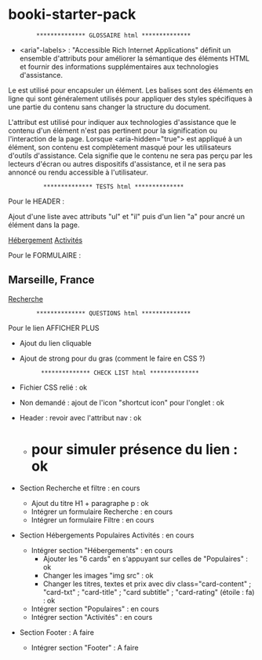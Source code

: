 # booki-starter-pack

            ************** GLOSSAIRE html **************

- <aria"-labels> : "Accessible Rich Internet Applications" définit un ensemble d'attributs pour améliorer la sémantique des éléments HTML et fournir des informations supplémentaires aux technologies d'assistance.

Le <span> est utilisé pour encapsuler un élément. Les balises <span> sont des éléments en ligne qui sont généralement utilisés pour appliquer des styles spécifiques à une partie du contenu sans changer la structure du document.

L'attribut <aria-hidden> est utilisé pour indiquer aux technologies d'assistance que le contenu d'un élément n'est pas pertinent pour la signification ou l'interaction de la page. Lorsque <aria-hidden="true"> est appliqué à un élément, son contenu est complètement masqué pour les utilisateurs d'outils d'assistance. Cela signifie que le contenu ne sera pas perçu par les lecteurs d'écran ou autres dispositifs d'assistance, et il ne sera pas annoncé ou rendu accessible à l'utilisateur.

              ************** TESTS html **************

Pour le HEADER :

Ajout d'une liste avec attributs "ul" et "il" puis d'un lien "a" pour ancré un élément dans la page.

<nav>
    <a href="#hebergement-a-marseille">Hébergement</a> 
    <a href="#activite-a-marseille">Activités</a>
</nav>

Pour le FORMULAIRE :

<section class="search-bar">
    <i class="fa-solid fa-location-dot"></i>
    <h2 class="search-bar-content">Marseille, France</h2>
    <a href="#">Recherche</a>
</section>

            ************** QUESTIONS html **************

Pour le lien AFFICHER PLUS

- Ajout du lien cliquable
- Ajout de strong pour du gras (comment le faire en CSS ?)

            ************** CHECK LIST html **************

- Fichier CSS relié : ok
- Non demandé : ajout de l'icon "shortcut icon" pour l'onglet : ok
- Header : revoir avec l'attribut nav : ok

  - # pour simuler présence du lien : ok

- Section Recherche et filtre : en cours

  - Ajout du titre H1 + paragraphe p : ok
  - Intégrer un formulaire Recherche : en cours
  - Intégrer un formulaire Filtre : en cours

- Section Hébergements Populaires Activités : en cours

  - Intégrer section "Hébergements" : en cours
    - Ajouter les "6 cards" en s'appuyant sur celles de "Populaires" : ok
    - Changer les images "img src" : ok
    - Changer les titres, textes et prix avec div class="card-content" ; "card-txt" ; "card-title" ; "card subtitle" ; "card-rating" (étoile : fa) : ok
  - Intégrer section "Populaires" : en cours
  - Intégrer section "Activités" : en cours

- Section Footer : A faire
  - Intégrer section "Footer" : A faire
